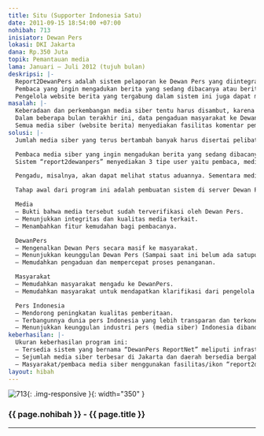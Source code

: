 ```yaml
---
title: Situ (Supporter Indonesia Satu)
date: 2011-09-15 18:54:00 +07:00
nohibah: 713
inisiator: Dewan Pers
lokasi: DKI Jakarta
dana: Rp.350 Juta
topik: Pemantauan media
lama: Januari – Juli 2012 (tujuh bulan)
deskripsi: |-
  Report2DewanPers adalah sistem pelaporan ke Dewan Pers yang diintegrasikanke seluruh media siber (website berita) di Indonesia, baik nasional maupun lokal. Dengan sistem ini, maka dalam setiap halaman berita website berita akan terdapat tombol “Lapor ke Dewan Pers” (report2dewanpers). Mirip seperti tombol Facebook atau Twitter yang tersebar di berbagai macam website.
  Pembaca yang ingin mengadukan berita yang sedang dibacanya atau berita lainnya tinggal mengklik tombol itu untuk kemudian mengisi formulir pengaduan. Setelah pengaduan mengirimkan pengaduan, admin Dewan Pers dapat melihat pengaduan tersebut secara langsung untuk segera direspon.
  Pengelola website berita yang tergabung dalam sistem ini juga dapat melihat daftar aduan terhadap mereka, statistik aduan serta mengirim klarifikasi ke pengadu dan Dewan Pers atas setiap aduan terhadap mereka. Sedangkan pengadu dapat mengecek proses penanganan pengaduannya.
masalah: |-
  Keberadaan dan perkembangan media siber tentu harus disambut, karena memberikan dampak positip bagi demokratisasi, kebebasan informasi, dan perwujudan ruang publik yang lebih terbuka. Namun, perkembangan itu memerlukan antisipasi yang segera dan memadahi terkait dengan potensi maupun fakta tentang dampak ikutannya. Kita dihadapkan pada satu kondisi: orientasi mengejar kecepatan dapat menimbulkan masalah keakurasian, keberimbangan, kelengkapan, dan ketentuan etik jurnalistik lainnya.
  Dalam beberapa bulan terakhir ini, data pengaduan masyarakat ke Dewan Pers menunjukkan adanya peningkatan pengaduan terhadap berita media siber.
  Semua media siber (website berita) menyediakan fasilitas komentar pembaca sebagai umpan balik. Pembaca media siber telah banyak yang menggunakan fasilitas itu untuk berkomentar tentang persoalan yang diberitakan hingga kualitas dari berita bersangkutan. Pembaca media siber perlu diarahkan untuk menjadi pemantau media yang kritis dan massif dengam cara menyediakan perangkat/fasilitas yang memudahkan mereka untuk menyampaikan keluhan atau pengaduannya kepada lembaga yang berwenang seperti Dewan Pers.
solusi: |-
  Jumlah media siber yang terus bertambah banyak harus disertai pelibatan publik yang lebih intensif untuk memantaunya. Melalui program Report2DewanPers ini, pembaca media siber akan mudah untuk melaporkan berita yang dinilainya bermasalah ke Dewan Pers.

  Pembaca media siber yang ingin mengadukan berita yang sedang dibacanya atau berita lainnya tinggal mengklik tombol “report2dewanpers” yang tersedia di setiap halaman media siber yang telah terintegrasi dengaan server Dewan Pers.
  Sistem “report2dewanpers” menyediakan 3 tipe user yaitu pembaca, media siber dan admin (Dewan Pers).

  Pengadu, misalnya, akan dapat melihat status aduannya. Sementara media yang tergabung dalam sistem ini akan dapat melihat Script Report2DewanPers, daftar aduan terhadap mereka, statistik aduan terhadap mereka, sekaligus dapat langsung mengirim klarifikasi atas setiap aduan yang diajukan pada mereka. Sedangkan Admin dapat melihat seluruh aduan, respon atas aduan, dan statistik aduan secara keseluruhan.

  Tahap awal dari program ini adalah pembuatan sistem di server Dewan Pers (yang diberi nama DewanPers ReportNet). Kemudian, media siber yang telah dipilih atau diverifikasi oleh Dewan Pers diberikan username dan password untuk login ke sistem tersebut. Mereka diharuskan untuk mengkopi dan memasang script yang disediakan di DewanPers ReportNet ke dalam sistem media (website) mereka. Apabila mereka telah memasangnya, maka akan muncul ikon “report2dewanpers” di setiap halaman berita media mereka.

  Media
  – Bukti bahwa media tersebut sudah terverifikasi oleh Dewan Pers.
  – Menunjukkan integritas dan kualitas media terkait.
  – Menambahkan fitur kemudahan bagi pembacanya.

  DewanPers
  – Mengenalkan Dewan Pers secara masif ke masyarakat.
  – Menunjukkan keunggulan Dewan Pers (Sampai saat ini belum ada satupun lembaga pers di seluruh dunia yang menggunakan sistem seperti ini).
  – Memudahkan pengaduan dan mempercepat proses penanganan.

  Masyarakat
  – Memudahkan masyarakat mengadu ke DewanPers.
  – Memudahkan masyarakat untuk mendapatkan klarifikasi dari pengelola media siber.

  Pers Indonesia
  – Mendorong peningkatan kualitas pemberitaan.
  – Terbangunnya dunia pers Indonesia yang lebih transparan dan terkoneksi.
  – Menunjukkan keunggulan industri pers (media siber) Indonesia dibandingkan negara lain.
keberhasilan: |-
  Ukuran keberhasilan program ini:
  – Tersedia sistem yang bernama “DewanPers ReportNet” meliputi infrastrukturnya dan sumber daya manusia sebagai pengelolanya.
  – Sejumlah media siber terbesar di Jakarta dan daerah bersedia bergabung dengan sistem ini dengan memasang fasilitas/ikon “report2dewanpers” di dalam setiap berita mereka.
  – Masyarakat/pembaca media siber menggunakan fasilitas/ikon “report2dewanpers” untuk memantau media siber dengan mengadukannya ke Dewan Pers. Program ini belum pernah dibicarakan dengan organisasi wartawan (seperti AJI, IJTI, PWI) maupun pengelola media siber yang menjadi konstituen Dewan Pers. Karena itu, lobi untuk kesediaan mereka mendukung program/sistem ini menjadi hal yang sangat kami perhatikan untuk kesuksesan program ini.
layout: hibah
---
```


![713](/static/img/hibahcms/713.png){: .img-responsive }{: width="350" }

### {{ page.nohibah }} - {{ page.title }}

---
